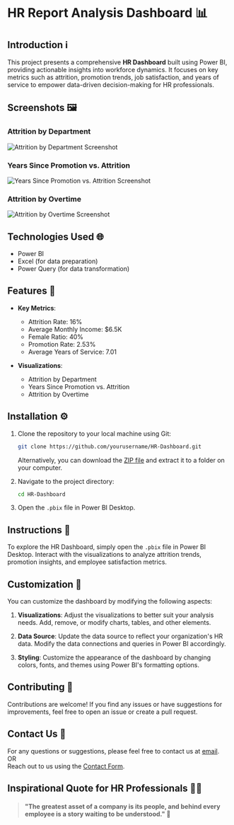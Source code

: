 
# HR Report Analysis Dashboard 📊

## Introduction ℹ️

This project presents a comprehensive **HR Dashboard** built using Power BI, providing actionable insights into workforce dynamics. It focuses on key metrics such as attrition, promotion trends, job satisfaction, and years of service to empower data-driven decision-making for HR professionals.

## Screenshots 🖼️

### Attrition by Department
![Attrition by Department Screenshot](https://github.com/user-attachments/assets/example-attrition-department)

### Years Since Promotion vs. Attrition
![Years Since Promotion vs. Attrition Screenshot](https://github.com/user-attachments/assets/example-years-since-promotion)

### Attrition by Overtime
![Attrition by Overtime Screenshot](https://github.com/user-attachments/assets/example-attrition-overtime)

## Technologies Used 🌐

- Power BI
- Excel (for data preparation)
- Power Query (for data transformation)

## Features 🌟

- **Key Metrics**:
   - Attrition Rate: 16%
   - Average Monthly Income: $6.5K
   - Female Ratio: 40%
   - Promotion Rate: 2.53%
   - Average Years of Service: 7.01

- **Visualizations**:
   - Attrition by Department
   - Years Since Promotion vs. Attrition
   - Attrition by Overtime

## Installation ⚙️

1. Clone the repository to your local machine using Git:

   ```bash
   git clone https://github.com/yourusername/HR-Dashboard.git
   ```

   Alternatively, you can download the [ZIP file](https://github.com/yourusername/HR-Dashboard.git) and extract it to a folder on your computer.

2. Navigate to the project directory:
   ```bash
   cd HR-Dashboard
   ```

3. Open the `.pbix` file in Power BI Desktop.

## Instructions 🌟

To explore the HR Dashboard, simply open the `.pbix` file in Power BI Desktop. Interact with the visualizations to analyze attrition trends, promotion insights, and employee satisfaction metrics.

## Customization 🔧

You can customize the dashboard by modifying the following aspects:

1. **Visualizations**: Adjust the visualizations to better suit your analysis needs. Add, remove, or modify charts, tables, and other elements.

2. **Data Source**: Update the data source to reflect your organization's HR data. Modify the data connections and queries in Power BI accordingly.

3. **Styling**: Customize the appearance of the dashboard by changing colors, fonts, and themes using Power BI's formatting options.

## Contributing 🤝

Contributions are welcome! If you find any issues or have suggestions for improvements, feel free to open an issue or create a pull request.

## Contact Us 📧

For any questions or suggestions, please feel free to contact us at [email](mailto:adityakakadeoffice@gmail.com).  
OR  
Reach out to us using the [Contact Form](https://forms.gle/cEcJ9uEiz1XVbsuw8).

## Inspirational Quote for HR Professionals 🧑‍💼
> #### "The greatest asset of a company is its people, and behind every employee is a story waiting to be understood." 🌟
